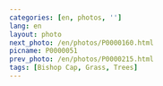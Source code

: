 ```yaml
---
categories: [en, photos, '']
lang: en
layout: photo
next_photo: /en/photos/P0000160.html
picname: P0000051
prev_photo: /en/photos/P0000215.html
tags: [Bishop Cap, Grass, Trees]
---
```

